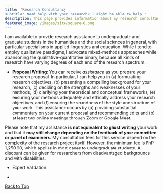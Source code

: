 ```yaml
---
title: 'Research Consultancy
subtitle: Need help with your research? I might be able to help.'
description: This page provides information about my research consultancy services.
featured_image: /images/site/square-6.png
---
```


I am available to provide research assistance to undergraduate and graduate students in the humanities and the social sciences in general, with particular specialisms in applied linguistics and education. While I tend to employ qualitative paradigms, I advocate mixed-methods approaches while abandoning the qualitative-quantitative binary, because all kinds of research have varying degrees of each end of the research spectrum. 

* **Proposal Writing:** You can receive *assistance* as you prepare your research proposal. In particular, I can help you in (a) formulating research objectives, (b) presenting a compelling background for your research, (c) deciding on the strengths and weaknesses of your methods, (d) clarifying your theoretical and conceptual frameworks, (e) ensuring your methods adequately and ethically address your research objectives, and (f) ensuring the soundness of the style and structure of your work. This assistance occurs by (a) providing substantial commentary on your current proposal and recommending edits and (b) at least two online meetings through Zoom or Google Meet. 

Please note that my assistance **is not equivalent to ghost writing** your work and that it **may still change depending on the feedback of your committee or panel of examiners.** My consultation fees for this service depend on the complexity of the research project itself. However, the minimum fee is PhP 1,250.00, which applies in most cases to undergraduate students. A discount can be given for researchers from disadvantaged backgrounds and with disabilities. 

* Expert Validation: 

* 
<a href="#" class="button button--large">Back to Top</a>
